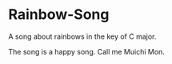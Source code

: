 # Rainbow-Song

A song about rainbows in the key of C major.

The song is a happy song.
Call me Muichi Mon.